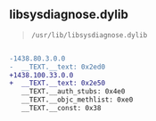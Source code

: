 ## libsysdiagnose.dylib

> `/usr/lib/libsysdiagnose.dylib`

```diff

-1438.80.3.0.0
-  __TEXT.__text: 0x2ed0
+1438.100.33.0.0
+  __TEXT.__text: 0x2e50
   __TEXT.__auth_stubs: 0x4e0
   __TEXT.__objc_methlist: 0xe0
   __TEXT.__const: 0x38

```
